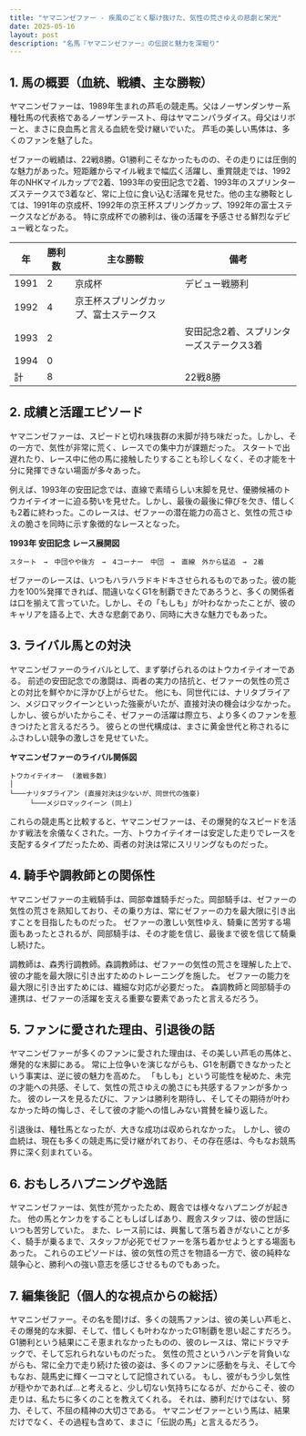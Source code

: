 ```yaml
---
title: "ヤマニンゼファー - 疾風のごとく駆け抜けた、気性の荒さゆえの悲劇と栄光"
date: 2025-05-16
layout: post
description: "名馬『ヤマニンゼファー』の伝説と魅力を深堀り"
---
```


## 1. 馬の概要（血統、戦績、主な勝鞍）

ヤマニンゼファーは、1989年生まれの芦毛の競走馬。父はノーザンダンサー系種牡馬の代表格であるノーザンテースト、母はヤマニンパラダイス。母父はリボーと、まさに良血馬と言える血統を受け継いでいた。  芦毛の美しい馬体は、多くのファンを魅了した。

ゼファーの戦績は、22戦8勝。G1勝利こそなかったものの、その走りには圧倒的な魅力があった。短距離からマイル戦まで幅広く活躍し、重賞競走では、1992年のNHKマイルカップで2着、1993年の安田記念で2着、1993年のスプリンターズステークスで3着など、常に上位に食い込む活躍を見せた。他の主な勝鞍としては、1991年の京成杯、1992年の京王杯スプリングカップ、1992年の富士ステークスなどがある。  特に京成杯での勝利は、後の活躍を予感させる鮮烈なデビュー戦となった。

| 年 | 勝利数 | 主な勝鞍 | 備考 |
|---|---|---|---|
| 1991 | 2 | 京成杯 | デビュー戦勝利 |
| 1992 | 4 | 京王杯スプリングカップ、富士ステークス |  |
| 1993 | 2 |  | 安田記念2着、スプリンターズステークス3着 |
| 1994 | 0 |  |  |
| 計 | 8 |  | 22戦8勝 |


## 2. 成績と活躍エピソード

ヤマニンゼファーは、スピードと切れ味抜群の末脚が持ち味だった。しかし、その一方で、気性が非常に荒く、レースでの集中力が課題だった。  スタートで出遅れたり、レース中に他の馬に接触したりすることも珍しくなく、その才能を十分に発揮できない場面が多々あった。

例えば、1993年の安田記念では、直線で素晴らしい末脚を見せ、優勝候補のトウカイテイオーに迫る勢いを見せた。しかし、最後の最後に伸びを欠き、惜しくも2着に終わった。このレースは、ゼファーの潜在能力の高さと、気性の荒さゆえの脆さを同時に示す象徴的なレースとなった。

**1993年 安田記念 レース展開図**

```
スタート　→　中団やや後方　→　4コーナー　中団　→　直線　外から猛追　→　2着
```

ゼファーのレースは、いつもハラハラドキドキさせられるものであった。彼の能力を100%発揮できれば、間違いなくG1を制覇できたであろうと、多くの関係者は口を揃えて言っていた。しかし、その「もしも」が叶わなかったことが、彼のキャリアを語る上で、大きな悲劇であり、同時に大きな魅力でもあった。


## 3. ライバル馬との対決

ヤマニンゼファーのライバルとして、まず挙げられるのはトウカイテイオーである。  前述の安田記念での激闘は、両者の実力の拮抗と、ゼファーの気性の荒さとの対比を鮮やかに浮かび上がらせた。  他にも、同世代には、ナリタブライアン、メジロマックイーンといった強豪がいたが、直接対決の機会は少なかった。  しかし、彼らがいたからこそ、ゼファーの活躍は際立ち、より多くのファンを惹きつけたと言えるだろう。  彼らとの世代構成は、まさに黄金世代と称されるにふさわしい競争の激しさを見せていた。

**ヤマニンゼファーのライバル関係図**

```
トウカイテイオー  (激戦多数)
│
└───ナリタブライアン (直接対決は少ないが、同世代の強豪)
     └───メジロマックイーン (同上)
```

これらの競走馬と比較すると、ヤマニンゼファーは、その爆発的なスピードを活かす戦法を余儀なくされた。一方、トウカイテイオーは安定した走りでレースを支配するタイプだったため、両者の対決は常にスリリングなものだった。


## 4. 騎手や調教師との関係性

ヤマニンゼファーの主戦騎手は、岡部幸雄騎手だった。岡部騎手は、ゼファーの気性の荒さを熟知しており、その乗り方は、常にゼファーの力を最大限に引き出すことを目指したものだった。  ゼファーの激しい気性ゆえ、騎乗に苦労する場面もあったとされるが、岡部騎手は、その才能を信じ、最後まで彼を信じて騎乗し続けた。

調教師は、森秀行調教師。森調教師は、ゼファーの気性の荒さを理解した上で、彼の才能を最大限に引き出すためのトレーニングを施した。  ゼファーの能力を最大限に引き出すためには、繊細な対応が必要だった。  森調教師と岡部騎手の連携は、ゼファーの活躍を支える重要な要素であったと言えるだろう。


## 5. ファンに愛された理由、引退後の話

ヤマニンゼファーが多くのファンに愛された理由は、その美しい芦毛の馬体と、爆発的な末脚にある。  常に上位争いを演じながらも、G1を制覇できなかったという事実は、逆に彼の魅力を高めた。  「もしも」という可能性を秘めた、未完の才能への共感、そして、気性の荒さゆえの脆さにも共感するファンが多かった。  彼のレースを見るたびに、ファンは勝利を期待し、そしてその期待が叶わなかった時の悔しさ、そして彼の才能への惜しみない賞賛を繰り返した。

引退後は、種牡馬となったが、大きな成功は収められなかった。  しかし、彼の血統は、現在も多くの競走馬に受け継がれており、その存在感は、今もなお競馬界に深く刻まれている。


## 6. おもしろハプニングや逸話

ヤマニンゼファーは、気性が荒かったため、厩舎では様々なハプニングが起きた。  他の馬とケンカをすることもしばしばあり、厩舎スタッフは、彼の世話にいつも苦労していた。  また、レース前には、興奮して落ち着きがないことが多く、騎手が乗るまで、スタッフが必死でゼファーを落ち着かせようとする場面もあった。  これらのエピソードは、彼の気性の荒さを物語る一方で、彼の純粋な競争心と、勝利への強い意志を感じさせるものでもあった。


## 7. 編集後記（個人的な視点からの総括）

ヤマニンゼファー。その名を聞けば、多くの競馬ファンは、彼の美しい芦毛と、その爆発的な末脚、そして、惜しくも叶わなかったG1制覇を思い起こすだろう。  G1勝利という結果にこそ恵まれなかったものの、彼のレースは、常にドラマチックで、そして忘れられないものだった。  気性の荒さというハンデを背負いながらも、常に全力で走り続けた彼の姿は、多くのファンに感動を与え、そして今もなお、競馬史に輝く一コマとして記憶されている。  もし、彼がもう少し気性が穏やかであれば…と考えると、少し切ない気持ちになるが、だからこそ、彼の走りは、私たちに多くのことを教えてくれる。  それは、勝利だけではない、努力、そして、不屈の精神の大切さである。  ヤマニンゼファーという馬は、結果だけでなく、その過程も含めて、まさに「伝説の馬」と言えるだろう。
